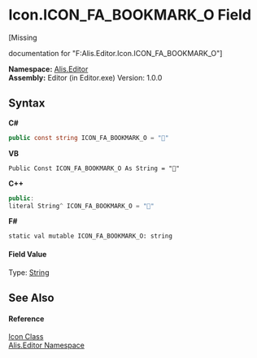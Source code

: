 # Icon.ICON_FA_BOOKMARK_O Field
 

\[Missing <summary> documentation for "F:Alis.Editor.Icon.ICON_FA_BOOKMARK_O"\]

**Namespace:**&nbsp;<a href="b150ade4-39de-a232-5f06-d3cdc1b2c538">Alis.Editor</a><br />**Assembly:**&nbsp;Editor (in Editor.exe) Version: 1.0.0

## Syntax

**C#**<br />
``` C#
public const string ICON_FA_BOOKMARK_O = ""
```

**VB**<br />
``` VB
Public Const ICON_FA_BOOKMARK_O As String = ""
```

**C++**<br />
``` C++
public:
literal String^ ICON_FA_BOOKMARK_O = ""
```

**F#**<br />
``` F#
static val mutable ICON_FA_BOOKMARK_O: string
```


#### Field Value
Type: <a href="https://docs.microsoft.com/dotnet/api/system.string" target="_blank">String</a>

## See Also


#### Reference
<a href="cc0f883c-67f8-f772-c6d7-a60b129f22a7">Icon Class</a><br /><a href="b150ade4-39de-a232-5f06-d3cdc1b2c538">Alis.Editor Namespace</a><br />